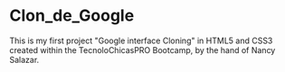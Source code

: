 # Clon_de_Google
This is my first project "Google interface Cloning" in HTML5 and CSS3 created within the TecnoloChicasPRO Bootcamp, by the hand of Nancy Salazar.
